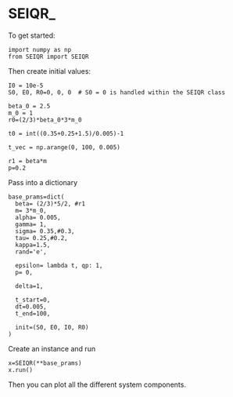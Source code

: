 # SEIQR_


To get started: 
```
import numpy as np
from SEIQR import SEIQR
```

Then create initial values:
```
I0 = 10e-5
S0, E0, R0=0, 0, 0  # S0 = 0 is handled within the SEIQR class

beta_0 = 2.5
m_0 = 1
r0=(2/3)*beta_0*3*m_0

t0 = int((0.35+0.25+1.5)/0.005)-1

t_vec = np.arange(0, 100, 0.005)

r1 = beta*m
p=0.2
```

Pass into a dictionary 
```
base_prams=dict(
  beta= (2/3)*5/2, #r1
  m= 3*m_0,
  alpha= 0.005,
  gamma= 1,
  sigma= 0.35,#0.3,
  tau= 0.25,#0.2,
  kappa=1.5,
  rand='e',

  epsilon= lambda t, qp: 1,
  p= 0,
  
  delta=1,

  t_start=0, 
  dt=0.005,
  t_end=100,

  init=(S0, E0, I0, R0)
)

```

Create an instance and run
```
x=SEIQR(**base_prams)
x.run()
```

Then you can plot all the different system components.